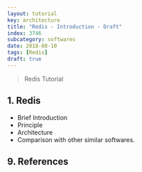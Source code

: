 ```yaml
---
layout: tutorial
key: architecture
title: "Redis - Introduction - Draft"
index: 3746
subcategory: softwares
date: 2018-08-10
tags: [Redis]
draft: true
---
```


> Redis Tutorial

## 1. Redis
* Brief Introduction
* Principle
* Architecture
* Comparison with other similar softwares.


## 9. References
